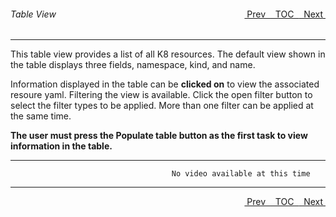 <topicKey tableview/>
<topicBack id="topicNext" link="graphicview"/>
<topicNext id="topicBack" link="snapshot"/>

<a style="float: right;" href="javascript:docNextTopic()">&nbsp;&nbsp;Next&nbsp;<i class="fas fa-lg fa-arrow-right"></i></a>
<a style="float: right;" href="javascript:docNextTopic('toc')">&nbsp;&nbsp;TOC&nbsp;&nbsp;</a>
<a style="float: right;" href="javascript:docPrevTopic()"><i class="fas fa-lg fa-arrow-left"></i>&nbsp;Prev&nbsp;&nbsp;</a>

###### Table View
---

This table view provides a list of all K8 resources.  The default view shown in the table displays three fields, namespace, kind, and name.     

Information displayed in the table can be __clicked on__ to view the associated resoure yaml.  Filtering the view is available.  Click the open filter button to select the filter types to be applied.  More than one filter can be applied at the same time.

__The user must press the Populate table button as the first task to view information in the table.__


---

```
                                    No video available at this time
```
---
<a style="float: right;" href="javascript:docNextTopic()">&nbsp;&nbsp;Next&nbsp;<i class="fas fa-lg fa-arrow-right"></i></a>
<a style="float: right;" href="javascript:docNextTopic('toc')">&nbsp;&nbsp;TOC&nbsp;&nbsp;</a>
<a style="float: right;" href="javascript:docPrevTopic()"><i class="fas fa-lg fa-arrow-left"></i>&nbsp;Prev&nbsp;&nbsp;</a>
